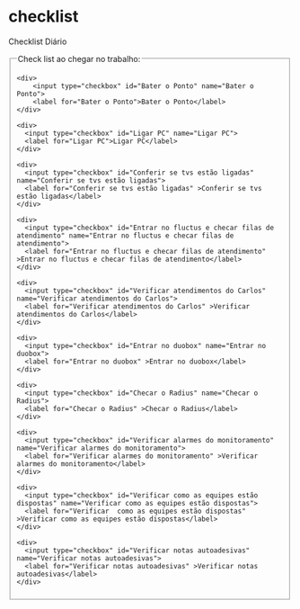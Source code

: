 # checklist
Checklist Diário

<fieldset>
    <legend>Check list ao chegar no trabalho:</legend>

  
    <div>
        <input type="checkbox" id="Bater o Ponto" name="Bater o Ponto">
        <label for="Bater o Ponto">Bater o Ponto</label>
    </div>
    
    <div>
      <input type="checkbox" id="Ligar PC" name="Ligar PC">
      <label for="Ligar PC">Ligar PC</label>
    </div>

    <div>
      <input type="checkbox" id="Conferir se tvs estão ligadas" name="Conferir se tvs estão ligadas">
      <label for="Conferir se tvs estão ligadas" >Conferir se tvs estão ligadas</label>
    </div>

    <div>
      <input type="checkbox" id="Entrar no fluctus e checar filas de atendimento" name="Entrar no fluctus e checar filas de atendimento">
      <label for="Entrar no fluctus e checar filas de atendimento" >Entrar no fluctus e checar filas de atendimento</label>
    </div>

    <div>
      <input type="checkbox" id="Verificar atendimentos do Carlos" name="Verificar atendimentos do Carlos">
      <label for="Verificar atendimentos do Carlos" >Verificar atendimentos do Carlos</label>
    </div>

    <div>
      <input type="checkbox" id="Entrar no duobox" name="Entrar no duobox">
      <label for="Entrar no duobox" >Entrar no duobox</label>
    </div>

    <div>
      <input type="checkbox" id="Checar o Radius" name="Checar o Radius">
      <label for="Checar o Radius" >Checar o Radius</label>
    </div>

    <div>
      <input type="checkbox" id="Verificar alarmes do monitoramento" name="Verificar alarmes do monitoramento">
      <label for="Verificar alarmes do monitoramento" >Verificar alarmes do monitoramento</label>
    </div>

    <div>
      <input type="checkbox" id="Verificar como as equipes estão dispostas" name="Verificar como as equipes estão dispostas">
      <label for="Verificar  como as equipes estão dispostas" >Verificar como as equipes estão dispostas</label>
    </div>

    <div>
      <input type="checkbox" id="Verificar notas autoadesivas" name="Verificar notas autoadesivas">
      <label for="Verificar notas autoadesivas" >Verificar notas autoadesivas</label>
    </div>

</fieldset>
